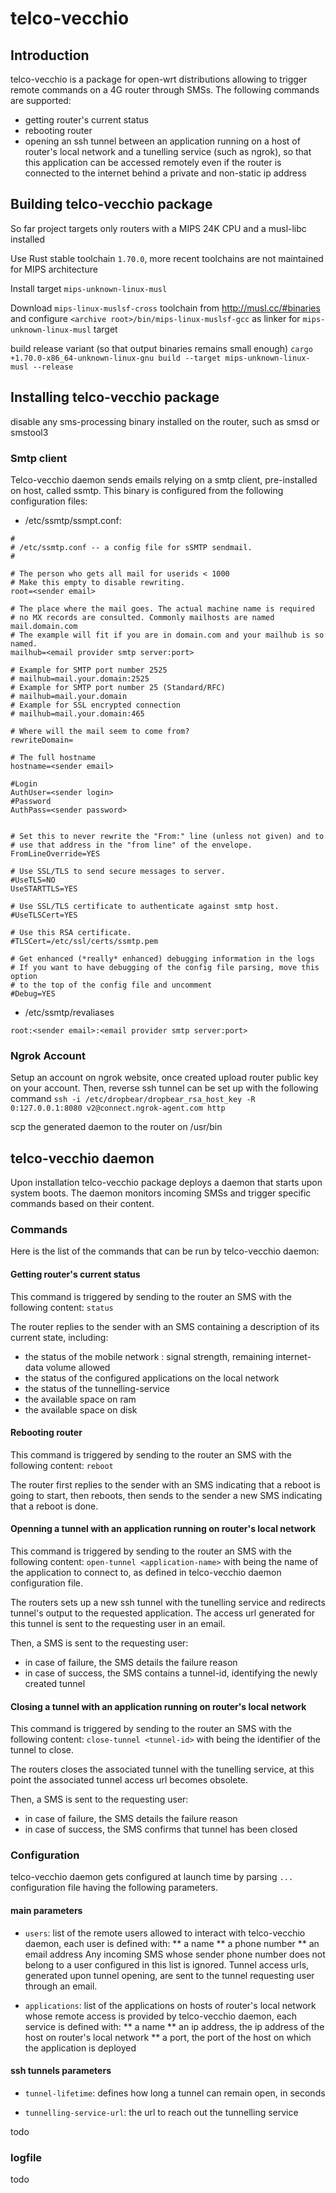 # telco-vecchio

## Introduction

telco-vecchio is a package for open-wrt distributions allowing to trigger remote commands on 
a 4G router through SMSs. 
The following commands are supported:
* getting router's current status
* rebooting router
* opening an ssh tunnel between an application running on a host of router's local network and a tunelling service (such as ngrok),
 so that this application can be accessed remotely even if the router is connected to the internet behind a private and non-static ip address

## Building telco-vecchio package

So far project targets only routers with a MIPS 24K CPU and a musl-libc installed

Use Rust stable toolchain `1.70.0`, more recent toolchains are not maintained for MIPS architecture

Install target `mips-unknown-linux-musl`

Download `mips-linux-muslsf-cross` toolchain from http://musl.cc/#binaries 
and configure `<archive root>/bin/mips-linux-muslsf-gcc` as linker for  `mips-unknown-linux-musl` target

build release variant (so that output binaries remains small enough)
`cargo +1.70.0-x86_64-unknown-linux-gnu build --target mips-unknown-linux-musl --release`

## Installing telco-vecchio package

disable any sms-processing binary installed on the router, such as smsd or smstool3

### Smtp client
Telco-vecchio daemon sends emails relying on a smtp client, pre-installed on host, called ssmtp.
This binary is configured from the following configuration files:

* /etc/ssmtp/ssmpt.conf:
```
#
# /etc/ssmtp.conf -- a config file for sSMTP sendmail.
#

# The person who gets all mail for userids < 1000
# Make this empty to disable rewriting.
root=<sender email>

# The place where the mail goes. The actual machine name is required
# no MX records are consulted. Commonly mailhosts are named mail.domain.com
# The example will fit if you are in domain.com and your mailhub is so named.
mailhub=<email provider smtp server:port>

# Example for SMTP port number 2525
# mailhub=mail.your.domain:2525
# Example for SMTP port number 25 (Standard/RFC)
# mailhub=mail.your.domain
# Example for SSL encrypted connection
# mailhub=mail.your.domain:465

# Where will the mail seem to come from?
rewriteDomain=

# The full hostname
hostname=<sender email>

#Login
AuthUser=<sender login>
#Password
AuthPass=<sender password>


# Set this to never rewrite the "From:" line (unless not given) and to
# use that address in the "from line" of the envelope.
FromLineOverride=YES

# Use SSL/TLS to send secure messages to server.
#UseTLS=NO
UseSTARTTLS=YES

# Use SSL/TLS certificate to authenticate against smtp host.
#UseTLSCert=YES

# Use this RSA certificate.
#TLSCert=/etc/ssl/certs/ssmtp.pem

# Get enhanced (*really* enhanced) debugging information in the logs
# If you want to have debugging of the config file parsing, move this option
# to the top of the config file and uncomment
#Debug=YES
```
* /etc/ssmtp/revaliases
```
root:<sender email>:<email provider smtp server:port>
```

### Ngrok Account

Setup an account on ngrok website, once created upload router public key on your account. 
Then, reverse ssh tunnel can be set up with the following command
```ssh -i /etc/dropbear/dropbear_rsa_host_key -R 0:127.0.0.1:8080 v2@connect.ngrok-agent.com http```


scp the generated daemon to the router on /usr/bin

## telco-vecchio daemon

Upon installation telco-vecchio package deploys a daemon that starts upon system boots.
The daemon monitors incoming SMSs and trigger specific commands based on their content. 

### Commands

Here is the list of the commands that can be run by telco-vecchio daemon:

#### Getting router's current status

This command is triggered by sending to the router an SMS with the following content: `status`

The router replies to the sender with an SMS containing a description of its current state, including:
- the status of the mobile network : signal strength, remaining internet-data volume allowed
- the status of the configured applications on the local network
- the status of the tunnelling-service
- the available space on ram
- the available space on disk

#### Rebooting router

This command is triggered by sending to the router an SMS with the following content: `reboot`

The router first replies to the sender with an SMS indicating that a reboot is going to start, then reboots, 
then sends to the sender a new SMS indicating that a reboot is done.

#### Openning a tunnel with an application running on router's local network

This command is triggered by sending to the router an SMS with the following content: `open-tunnel <application-name>`
with <application-name> being the name of the application to connect to, as defined in telco-vecchio daemon configuration file.

The routers sets up a new ssh tunnel with the tunelling service and redirects tunnel's output to the requested application.
The access url generated for this tunnel is sent to the requesting user in an email.

Then, a SMS is sent to the requesting user:
* in case of failure, the SMS details the failure reason
* in case of success, the SMS contains a tunnel-id, identifying the newly created tunnel 

#### Closing a tunnel with an application running on router's local network

This command is triggered by sending to the router an SMS with the following content: `close-tunnel <tunnel-id>`
with <tunnel-id> being the identifier of the tunnel to close.

The routers closes the associated tunnel with the tunelling service, at this point the associated tunnel access url becomes obsolete. 

Then, a SMS is sent to the requesting user:
* in case of failure, the SMS details the failure reason
* in case of success, the SMS confirms that tunnel has been closed

### Configuration

telco-vecchio daemon gets configured at launch time by parsing `...` configuration file having the following parameters.

#### main parameters

* `users`: list of the remote users allowed to interact with telco-vecchio daemon, 
each user is defined with:
** a name
** a phone number
** an email address
Any incoming SMS whose sender phone number does not belong to a user configured in this list is ignored.
Tunnel access urls, generated upon tunnel opening, are sent to the tunnel requesting user through an email.

* `applications`: list of the applications on hosts of router's local network whose remote access is provided by telco-vecchio daemon,
each service is defined with:
** a name
** an ip address, the ip address of the host on router's local network
** a port, the port of the host on which the application is deployed 

#### ssh tunnels parameters

* `tunnel-lifetime`: defines how long a tunnel can remain open, in seconds

* `tunnelling-service-url`: the url to reach out the tunnelling service 

todo

### logfile

todo


 
